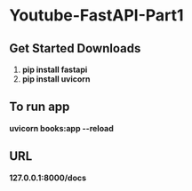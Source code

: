 # Youtube-FastAPI-Part1
## Get Started Downloads

1. **pip install fastapi**
2. **pip install uvicorn**

## To run app

**uvicorn books:app --reload**

## URL
**127.0.0.1:8000/docs**
